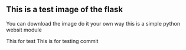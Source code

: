 ## This is a test image of the flask

You can download the image do it your own way this is a simple python websit module

This for test
This is for testing commit 
